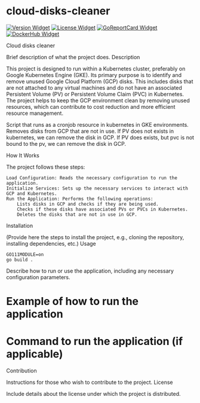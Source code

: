 # cloud-disks-cleaner

[![Version Widget]][Version] [![License Widget]][License] [![GoReportCard Widget]][GoReportCard] [![DockerHub Widget]][DockerHub]

[Version]: https://github.com/softonic/cloud-disks-cleaner/releases
[Version Widget]: https://img.shields.io/github/release/softonic/cloud-disks-cleaner.svg?maxAge=60
[License]: http://www.apache.org/licenses/LICENSE-2.0.txt
[License Widget]: https://img.shields.io/badge/license-APACHE2-1eb0fc.svg
[GoReportCard]: https://goreportcard.com/report/softonic/cloud-disks-cleaner
[GoReportCard Widget]: https://goreportcard.com/badge/softonic/cloud-disks-cleaner
[DockerHub]: https://hub.docker.com/r/softonic/cloud-disks-cleaner
[DockerHub Widget]: https://img.shields.io/docker/pulls/softonic/cloud-disks-cleaner.svg






Cloud disks cleaner

Brief description of what the project does.
Description

This project is designed to run within a Kubernetes cluster, preferably on Google Kubernetes Engine (GKE). Its primary purpose is to identify and remove unused Google Cloud Platform (GCP) disks. This includes disks that are not attached to any virtual machines and do not have an associated Persistent Volume (PV) or Persistent Volume Claim (PVC) in Kubernetes. The project helps to keep the GCP environment clean by removing unused resources, which can contribute to cost reduction and more efficient resource management.

Script that runs as a cronjob resource in kubernetes in GKE environments.
Removes disks from GCP that are not in use. 
If PV does not exists in kubernetes, we can remove the disk in GCP.
If PV does exists, but pvc is not bound to the pv, we can remove the disk in GCP.

How It Works

The project follows these steps:

    Load Configuration: Reads the necessary configuration to run the application.
    Initialize Services: Sets up the necessary services to interact with GCP and Kubernetes.
    Run the Application: Performs the following operations:
        Lists disks in GCP and checks if they are being used.
        Checks if these disks have associated PVs or PVCs in Kubernetes.
        Deletes the disks that are not in use in GCP.

Installation

(Provide here the steps to install the project, e.g., cloning the repository, installing dependencies, etc.)
Usage


```
GO111MODULE=on
go build .
```



Describe how to run or use the application, including any necessary configuration parameters.


# Example of how to run the application
# Command to run the application (if applicable)


Contribution

Instructions for those who wish to contribute to the project.
License

Include details about the license under which the project is distributed.